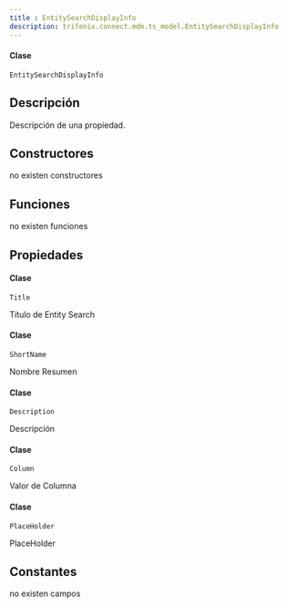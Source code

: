 ```yaml
---
title : EntitySearchDisplayInfo
description: trifenix.connect.mdm.ts_model.EntitySearchDisplayInfo
---
```




<CodeBlock slots = 'heading, code' repeat = '1' languages = 'C#' />

#### Clase
```
EntitySearchDisplayInfo
```

## Descripción
Descripción de una propiedad.
## Constructores

no existen constructores


## Funciones

no existen funciones

## Propiedades


<CodeBlock slots = 'heading, code' repeat = '1' languages = 'C#' />

#### Clase
```
Title
```


Título de Entity Search

<CodeBlock slots = 'heading, code' repeat = '1' languages = 'C#' />

#### Clase
```
ShortName
```


Nombre Resumen

<CodeBlock slots = 'heading, code' repeat = '1' languages = 'C#' />

#### Clase
```
Description
```


Descripción

<CodeBlock slots = 'heading, code' repeat = '1' languages = 'C#' />

#### Clase
```
Column
```


Valor de Columna

<CodeBlock slots = 'heading, code' repeat = '1' languages = 'C#' />

#### Clase
```
PlaceHolder
```


PlaceHolder
## Constantes
no existen campos

